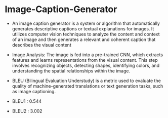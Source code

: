 # Image-Caption-Generator

- An image caption generator is a system or algorithm that automatically generates descriptive captions or textual explanations for images. It utilizes computer vision techniques to analyze the content and context of an image and then generates a relevant and coherent caption that describes the visual content

- Image Analysis: The image is fed into a pre-trained CNN, which extracts features and learns representations from the visual content. This step involves recognizing objects, detecting shapes, identifying colors, and understanding the spatial relationships within the image.

- BLEU (Bilingual Evaluation Understudy) is a metric used to evaluate the quality of machine-generated translations or text generation tasks, such as image captioning.
 
- BLEU1 : 0.544
- BLEU2 : 3.002

